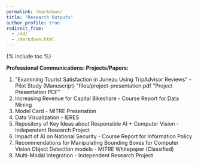 ```yaml
---
permalink: /markdown/
title: "Research Outputs"
author_profile: true
redirect_from: 
  - /md/
  - /markdown.html
---
```


{% include toc %}



**Professional Communications: Projects/Papers:**

1. "Examining Tourist Satisfaction in Juneau Using TripAdvisor Reviews" - Pilot Study (Manuscript) "files/project-presentation.pdf "Project Presentation PDF"
3. Increasing Revenue for Capital Bikeshare - Course Report for Data Mining
4. Model Card - MITRE Presenation
5. Data Visualization - IERES
6. Repository of Key Ideas about Responsible AI + Computer Vision - Independent Research Project
7. Impact of AI on National Security - Course Report for Information Policy
8. Recommendations for Manipulating Bounding Boxes for Computer Vision Object Detection models - MITRE Whitepaper (Classified)
9. Multi-Modal Integration - Independent Research Project




